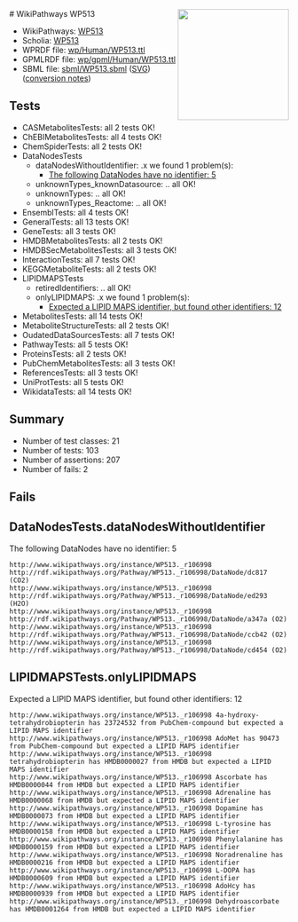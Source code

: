<img style="float: right; width: 200px" src="../logo.png" />
# WikiPathways WP513

* WikiPathways: [WP513](https://identifiers.org/wikipathways:WP513)
* Scholia: [WP513](https://scholia.toolforge.org/wikipathways/WP513)
* WPRDF file: [wp/Human/WP513.ttl](../wp/Human/WP513.ttl)
* GPMLRDF file: [wp/gpml/Human/WP513.ttl](../wp/gpml/Human/WP513.ttl)
* SBML file: [sbml/WP513.sbml](../sbml/WP513.sbml) ([SVG](../sbml/WP513.svg)) ([conversion notes](../sbml/WP513.txt))

## Tests
* CASMetabolitesTests: all 2 tests OK!
* ChEBIMetabolitesTests: all 4 tests OK!
* ChemSpiderTests: all 2 tests OK!
* DataNodesTests
    * dataNodesWithoutIdentifier: .x we found 1 problem(s):
        * [The following DataNodes have no identifier: 5](#d2d32fa4)
    * unknownTypes_knownDatasource: .. all OK!
    * unknownTypes: .. all OK!
    * unknownTypes_Reactome: .. all OK!
* EnsemblTests: all 4 tests OK!
* GeneralTests: all 13 tests OK!
* GeneTests: all 3 tests OK!
* HMDBMetabolitesTests: all 2 tests OK!
* HMDBSecMetabolitesTests: all 3 tests OK!
* InteractionTests: all 7 tests OK!
* KEGGMetaboliteTests: all 2 tests OK!
* LIPIDMAPSTests
    * retiredIdentifiers: .. all OK!
    * onlyLIPIDMAPS: .x we found 1 problem(s):
        * [Expected a LIPID MAPS identifier, but found other identifiers: 12](#d0bfb67a)
* MetabolitesTests: all 14 tests OK!
* MetaboliteStructureTests: all 2 tests OK!
* OudatedDataSourcesTests: all 7 tests OK!
* PathwayTests: all 5 tests OK!
* ProteinsTests: all 2 tests OK!
* PubChemMetabolitesTests: all 3 tests OK!
* ReferencesTests: all 3 tests OK!
* UniProtTests: all 5 tests OK!
* WikidataTests: all 14 tests OK!


## Summary

* Number of test classes: 21
* Number of tests: 103
* Number of assertions: 207
* Number of fails: 2

## Fails

<a name="d2d32fa4" />

## DataNodesTests.dataNodesWithoutIdentifier

The following DataNodes have no identifier: 5
```
http://www.wikipathways.org/instance/WP513._r106998 http://rdf.wikipathways.org/Pathway/WP513._r106998/DataNode/dc817 (CO2)
http://www.wikipathways.org/instance/WP513._r106998 http://rdf.wikipathways.org/Pathway/WP513._r106998/DataNode/ed293 (H2O)
http://www.wikipathways.org/instance/WP513._r106998 http://rdf.wikipathways.org/Pathway/WP513._r106998/DataNode/a347a (O2)
http://www.wikipathways.org/instance/WP513._r106998 http://rdf.wikipathways.org/Pathway/WP513._r106998/DataNode/ccb42 (O2)
http://www.wikipathways.org/instance/WP513._r106998 http://rdf.wikipathways.org/Pathway/WP513._r106998/DataNode/cd454 (O2)
```

<a name="d0bfb67a" />

## LIPIDMAPSTests.onlyLIPIDMAPS

Expected a LIPID MAPS identifier, but found other identifiers: 12
```
http://www.wikipathways.org/instance/WP513._r106998 4a-hydroxy-tetrahydrobiopterin has 23724532 from PubChem-compound but expected a LIPID MAPS identifier
http://www.wikipathways.org/instance/WP513._r106998 AdoMet has 90473 from PubChem-compound but expected a LIPID MAPS identifier
http://www.wikipathways.org/instance/WP513._r106998 tetrahydrobiopterin has HMDB0000027 from HMDB but expected a LIPID MAPS identifier
http://www.wikipathways.org/instance/WP513._r106998 Ascorbate has HMDB0000044 from HMDB but expected a LIPID MAPS identifier
http://www.wikipathways.org/instance/WP513._r106998 Adrenaline has HMDB0000068 from HMDB but expected a LIPID MAPS identifier
http://www.wikipathways.org/instance/WP513._r106998 Dopamine has HMDB0000073 from HMDB but expected a LIPID MAPS identifier
http://www.wikipathways.org/instance/WP513._r106998 L-tyrosine has HMDB0000158 from HMDB but expected a LIPID MAPS identifier
http://www.wikipathways.org/instance/WP513._r106998 Phenylalanine has HMDB0000159 from HMDB but expected a LIPID MAPS identifier
http://www.wikipathways.org/instance/WP513._r106998 Noradrenaline has HMDB0000216 from HMDB but expected a LIPID MAPS identifier
http://www.wikipathways.org/instance/WP513._r106998 L-DOPA has HMDB0000609 from HMDB but expected a LIPID MAPS identifier
http://www.wikipathways.org/instance/WP513._r106998 AdoHcy has HMDB0000939 from HMDB but expected a LIPID MAPS identifier
http://www.wikipathways.org/instance/WP513._r106998 Dehydroascorbate has HMDB0001264 from HMDB but expected a LIPID MAPS identifier
```

